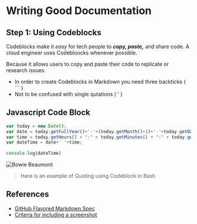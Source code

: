 # Writing Good Documentation

## Step 1: Using Codeblocks

Codeblocks make it *easy* for tech people to **_copy, paste,_** and share code. A cloud engineer uses Codebloocks whenever possible.

Because it allows users to copy and paste their code to replicate or research issues.

- In order to create Codeblocks in Markdown you need three backticks ( ``` )
- Not to be confused with single qutations ( ' )


## Javascript Code Block
```javascript
var today = new Date();
var date = today.getFullYear()+'-'+(today.getMonth()+1)+'-'+today.getDate();
var time = today.getHours() + ":" + today.getMinutes() + ":" + today.getSeconds();
var dateTime = date+' '+time;
 
console.log(dateTime)

```
![Bowie   Beaumont](https://github.com/grover47/github-docs-examples/assets/10213341/922bd712-ab04-42de-84b0-70fa329476b2)

> Here is an example of Quoting using Codeblock in Bash

## References

- [GitHub Flavored Markdown Spec](https://github.github.com/gfm/#what-is-github-flavored-markdown-)
- [Criteria for including a screenshot](https://docs.github.com/en/contributing/writing-for-github-docs/creating-screenshots#criteria-for-including-a-screenshot)
 
